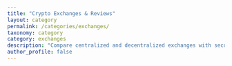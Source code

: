 ```yaml
---
title: "Crypto Exchanges & Reviews"
layout: category
permalink: /categories/exchanges/
taxonomy: category
category: exchanges
description: "Compare centralized and decentralized exchanges with security, fees, and feature breakdowns."
author_profile: false
---
```


